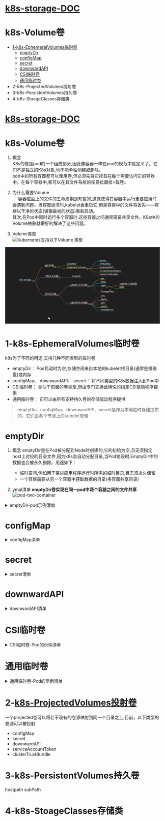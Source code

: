 # [k8s-storage-DOC](https://kubernetes.io/zh-cn/docs/concepts/storage)
# k8s-Volume卷
- [1-k8s-EphemeralVolumes临时卷](https://github.com/gitseen/gitOps/blob/main/k8s/test.md#1-k8s-EphemeralVolumes临时卷)
  + [emptyDir](https://github.com/gitseen/gitOps/blob/main/k8s/test.md#emptyDir)
  + [configMap](https://github.com/gitseen/gitOps/blob/main/k8s/test.md#configMap)
  + [secret](https://github.com/gitseen/gitOps/blob/main/k8s/test.md#secret)
  + [downwardAPI](https://github.com/gitseen/gitOps/blob/main/k8s/test.md#downwardAPI)
  + [CSI临时卷](https://github.com/gitseen/gitOps/blob/main/k8s/test.md#CSI临时卷)
  + [通用临时卷](https://github.com/gitseen/gitOps/blob/main/k8s/test.md#CSI临时卷)
- 2-k8s-ProjectedVolumes投射卷
- 3-k8s-PersistentVolumes持久卷
- 4-k8s-StoageClasses存储类

# [k8s-storage-DOC](https://kubernetes.io/zh-cn/docs/concepts/storage)
# k8s-Volume卷
1. 概念  
  K8s的卷是pod的一个组成部分,因此像容器一样在pod的规范中就定义了。它们不是独立的K8s对象,也不能单独创建或删除。  
pod中的所有容器都可以使用卷,但必须先将它挂载在每个需要访问它的容器中。在每个容器中,都可以在其文件系统的任意位置挂>载卷。  

2. 为什么需要Volume  
   容器磁盘上的文件的生命周期是短暂的,这就使得在容器中运行重要应用时会遇到问题。当容器崩溃时,kubelet会重启它,但是容器中的文件将丢失——容器以干净的状态(镜像最初的状态)重新启动。  
其次,在Pod中同时运行多个容器时,这些容器之间通常需要共享文件。K8s中的Volume抽象就很好的解决了这些问题。  

3. Volume类型  
![Kubernetes支持以下Volume 类型](https://ask.qcloudimg.com/http-save/yehe-6211241/icx05vjlba.png)  

![k8s-storage](pic/k8s-storage.png)  

# 1-k8s-EphemeralVolumes临时卷
k8s为了不同的用途,支持几种不同类型的临时卷 
- emptyDir： Pod启动时为空,存储空间来自本地的kubelet根目录(通常是根磁盘)或内存
- configMap、 downwardAPI、 secret： 将不同类型的K8s数据注入到Pod中
- CSI临时卷： 类似于前面的卷类型,但由专门支持此特性的指定CSI驱动程序提供
- 通用临时卷： 它可以由所有支持持久卷的存储驱动程序提供
>emptyDir、configMap、downwardAPI、secret是作为本地临时存储提供的。它们由各个节点上的kubelet管理

# emptyDir
1. 概念
emptyDir是在Pod被分配到Node时创建的,它的初始为空,且无须指定host上对应的目录文件,因为k8s会自动分配目录,当Pod销毁时,EmptyDir中的数据也会被永久删除。用途如下：
   - 临时空间,例如用于某些应用程序运行时所需的临时目录,且无须永久保留
   - 一个容器需要从另一个容器中获取数据的目录(多容器共享目录)

2. ymal清单
**emptyDir卷实现在同一pod中两个容器之间的文件共享**  
![pod-two-container](https://ask.qcloudimg.com/http-save/yehe-6211241/r4omerzdy6.png)  
<details>
  <summary>emptyDir-pod示例清单</summary>
  <pre><code>
```
apiVersion: v1
kind: Pod
metadata:
  labels:
    app: prod                           #pod标签 
  name: emptydir-fortune
spec:
  containers:
  - image: loong576/fortune
    name: html-generator
    volumeMounts:                       #名为html的卷挂载至容器的/var/htdocs目录
    - name: html
      mountPath: /var/htdocs
  - image: nginx:alpine
    name: web-server
    volumeMounts:                       #挂载相同的卷至容器/usr/share/nginx/html目录且设置为只读
    - name: html
      mountPath: /usr/share/nginx/html 
      readOnly: true
    ports:
    - containerPort: 80
      protocol: TCP
  volumes:
  - name: html                          #卷名为html的emptyDir卷同时挂载至以上两个容器
    emptyDir: {} 
```
  </code></pre>
</details>


# configMap
<details>
  <summary>configMap清单</summary>
  <pre><code>
```
#kind: Namespace
#apiVersion: v1
#metadata:
#  name: zzjz
---
apiVersion: v1
kind: ConfigMap
metadata:
  name: mysql-config2
  namespace: zzjz
data:
  mysqld.cnf: |
    [client]
    port = 3306
    socket = /var/run/mysqld/mysqld.sock
    [mysql]
    no-auto-rehash
    [mysqld]
    user = mysql
    port = 3306
    socket = /var/run/mysqld/mysqld.sock
    datadir = /var/lib/mysql
    bind-address = 0.0.0.0
    symbolic-links=0
    max_connections=10000
    sql_mode=STRICT_TRANS_TABLES,NO_ZERO_IN_DATE,NO_ZERO_DATE,ERROR_FOR_DIVISION_BY_ZERO,NO_AUTO_CREATE_USER,NO_ENGINE_SUBSTITUTION
    skip-ssl
    max_allowed_packet=64M
    [mysqld_safe]
    log-error= /var/log/mysql/mysql_oldboy.err
    pid-file = /var/run/mysqld/mysqld.pid
---
apiVersion: apps/v1
kind: Deployment
metadata:
  namespace: zzjz
  name: zzjz-mysql
  labels:
    app: zzjz-mysql
spec:
  replicas: 1
  selector:
    matchLabels:
      app: zzjz-mysql
  template:
    metadata:
      name: zzjz-mysql 
      labels:
        app: zzjz-mysql
    spec:
      nodeSelector:
        role: di-node2
      containers:
      - name: zzjz-mysql
        #image: mysql:5.7
        image: myshare.io:5000/zzjz-mysql:latest
        #image: registry.cn-hangzhou.aliyuncs.com/iot-private-caicaiju/mysql:latest
        #image: mysql:latest
        env:
        - name: MYSQL_ROOT_PASSWORD
          value: password
        ports:
        - containerPort: 3306
          name: zzjz-mysql
        volumeMounts:
        - name: mysql-persistent-storage
          mountPath: /var/lib/mysql
        - name: mysql-t1
          mountPath: /etc/mysql/mysql.conf.d
      volumes:
      - name: mysql-persistent-storage
        hostPath:
          path: /home/DeepInsight/zzjz-mysql
      - name: mysql-t1
        configMap:
          name: mysql-config2
      #imagePullSecrets:
      #- name: myregistrykey
---
apiVersion: v1
kind: Service
metadata:
  name: zzjz-mysql
  namespace: zzjz
  labels:
    app: zzjz-mysql
spec:
  type: NodePort
  selector:
    app: zzjz-mysql
  ports:
  - protocol: TCP
    port: 3306
    targetPort: 3306
    nodePort: 32306
  #externalIPs:
  #  - 192.168.32.240
```
  </code></pre>
</details>

# secret
<details>
  <summary>secret清单</summary>
  <pre><code>
```
apiVersion: v1
kind: Secret
metadata:
  name: mysql-ex-secret
  namespace: default
type: Opaque
data:
  password: password
---
apiVersion: apps/v1
kind: Deployment
metadata:
  name: mysqld-exporter
spec:
  selector:
    matchLabels:
      app: mysqld-exporter
  replicas: 1
  template:
    metadata:
      annotations:
        prometheus.io/scrape: "true"
        prometheus.io/port: "9104"
      labels:
        app: mysqld-exporter
    spec:
      containers:
      - name: mysqld-exporter
        image: prom/mysqld-exporter:latest
        env:
        - name: DATA_SOURCE_NAME
          valueFrom:
            secretKeyRef:
              name: mysql-ex-secret
              key: password
        ports:
        - containerPort: 9104
```
  </code></pre>
</details>

# downwardAPI
<details>
  <summary>downwardAPI清单</summary>
  <pre><code>
```
watting...........................
```
  </code></pre>
</details>

# CSI临时卷
<details>
  <summary>CSI临时卷-Pod的示例清单</summary>
  <pre><code>
```
kind: Pod
apiVersion: v1
metadata:
  name: my-csi-app
spec:
  containers:
    - name: my-frontend
      image: busybox:1.28
      volumeMounts:
      - mountPath: "/data"
        name: my-csi-inline-vol
      command: [ "sleep", "1000000" ]
  volumes:
    - name: my-csi-inline-vol
      csi:
        driver: inline.storage.kubernetes.io  #CSI提供驱动程序
        volumeAttributes:
          foo: bar
```
  </code></pre>
</details>

# 通用临时卷
<details>
  <summary>通用临时卷-Pod的示例清单</summary>
  <pre><code>
```
kind: Pod
apiVersion: v1
metadata:
  name: my-app
spec:
  containers:
    - name: my-frontend
      image: busybox:1.28
      volumeMounts:
      - mountPath: "/scratch"
        name: scratch-volume
      command: [ "sleep", "1000000" ]
  volumes:
    - name: scratch-volume
      ephemeral:  #属性
        volumeClaimTemplate:
          metadata:
            labels:
              type: my-frontend-volume
          spec:
            accessModes: [ "ReadWriteOnce" ]
            storageClassName: "scratch-storage-class"  #所提供的持久卷存储
            resources:
              requests:
                storage: 1Gi
```
  </code></pre>
</details>

# 2-[k8s-ProjectedVolumes投射卷](https://kubernetes.io/zh-cn/docs/concepts/storage/projected-volumes/)
一个projected卷可以将若干现有的卷源映射到同一个目录之上;目前，以下类型的卷源可以被投射  
+ configMap
+ secret
+ downwardAPI
+ serviceAccountToken
+ clusterTrustBundle

# 3-k8s-PersistentVolumes持久卷
hostpath
subPath
# 4-k8s-StoageClasses存储类


